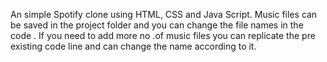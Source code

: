 An simple Spotify clone using HTML, CSS and Java Script.
Music files can be saved in the project folder and you can change the file names in the code .
If you need to add more no .of  music files you can replicate the pre existing code line and can change the name according to it.
